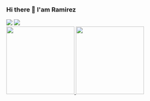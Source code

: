 ### Hi there 👋 I'am Ramirez

<div>
<a href = "mailto:ramirez.gfilho@gmail.com"><img loading="lazy" src="https://img.shields.io/badge/Gmail-D14836?style=for-the-badge&logo=gmail&logoColor=white" target="_blank"></a>
<a href="https://www.linkedin.com/in/ramirez-goncalves/" target="_blank"><img loading="lazy" src="https://img.shields.io/badge/-LinkedIn-%230077B5?style=for-the-badge&logo=linkedin&logoColor=white" target="_blank"></a>   
</div>

<div>
<a href="https://github.com/seu-usuário-aqui">
<img loading="lazy" height="180em" src="https://github-readme-stats.vercel.app/api/top-langs/?username=ramirezgfilho&layout=compact&langs_count=7&theme=dracula"/>
<img loading="lazy" height="180em" src="https://github-readme-stats.vercel.app/api?username=ramirezgfilho&show_icons=true&theme=dracula&include_all_commits=true&count_private=true"/>
</div>

